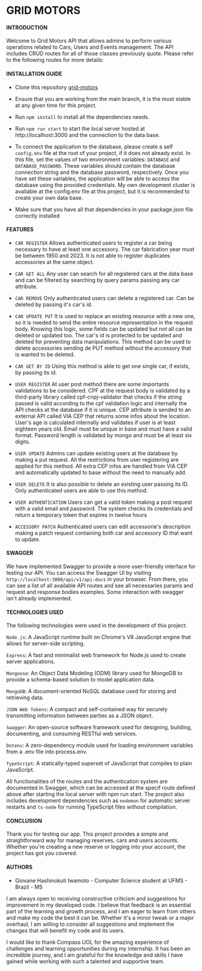 # GRID MOTORS

#### **INTRODUCTION**

Welcome to Grid Motors API that allows admins to perform various operations related to Cars, Users and Events management. The API includes CRUD routes for all of those classes previously quote. Please refer to the following routes for more details:

#### **INSTALLATION GUIDE**

-   Clone this repository [grid-motors](https://github.com/GiovaneIwamoto/grid-motors.git)

-   Ensure that you are working from the main branch, it is the most stable at any given time for this project.

-   Run `npm install` to install all the dependencies needs.

-   Run `npm run start` to start the local server hosted at http://localhost:3000 and the connection to the data base.

-   To connect the application to the database, please create a self `config.env` file at the root of your project, if it does not already exist. In this file, set the values of two environment variables: `DATABASE` and `DATABASE_PASSWORD`. These variables should contain the database connection string and the database password, respectively. Once you have set these variables, the application will be able to access the database using the provided credentials. My own development cluster is available at the config.env file at this project, but it is recommended to create your own data base.

-   Make sure that you have all that dependencies in your package.json file correctly installed

#### **FEATURES**

-   `CAR REGISTER` Allows authenticated users to register a car being necessary to have at least one accessory. The car fabrication year must be between 1950 and 2023. It is not able to register duplicates accessories at the same object.

-   `CAR GET ALL` Any user can search for all registered cars at the data base and can be filtered by searching by query params passing any car attribute.

-   `CAR REMOVE` Only authenticated users can delete a registered car. Can be deleted by passing it's car's id.

-   `CAR UPDATE PUT` It is used to replace an existing resource with a new one, so it is needed to send the entire resource representation in the request body. Knowing this logic, some fields can be updated but not all can be deleted or updated too. The car's id is protected to be updated and deleted for preventing data manipulations. This method can be used to delete accessories sending de PUT method without the accessory that is wanted to be deleted.

-   `CAR GET BY ID` Using this method is able to get one single car, if exists, by passing its id.

-   `USER REGISTER` At user post method there are some importants validations to be considered. CPF at the request body is validated by a third-party library called cpf-cnpj-validator that checks if the string passed is valid according to the cpf validation logic and internally the API checks at the database if it is unique. CEP attribute is sended to an external API called VIA CEP that returns some infos about the location. User's age is calculated internally and validates if user is at least eighteen years old. Email must be unique in base and must have a valid format. Password length is validated by mongo and must be at least six digits.

-   `USER UPDATE` Admins can update existing users at the database by making a put request. All the restrictions from user registering are applied for this method. All extra CEP infos are handled from VIA CEP and automatically updated to base without the need to manually add.

-   `USER DELETE` It is also possible to delete an existing user passing its ID. Only authenticated users are able to use this method.

-   `USER AUTHENTICATION` Users can get a valid token making a post request with a valid email and password. The system checks its credentials and return a temporary token that expires in twelve hours

-   `ACCESSORY PATCH` Authenticated users can edit accessorie's description making a patch request containing both car and accessory ID that want to update.

#### **SWAGGER**

We have implemented Swagger to provide a more user-friendly interface for testing our API. You can access the Swagger UI by visiting `http://localhost:3000/api/v1/api-docs` in your browser. From there, you can see a list of all available API routes and see all necessaries params and request and response bodies examples. Some interaction with swagger isn't already implemented.

#### **TECHNOLOGIES USED**

The following technologies were used in the development of this project:

`Node.js`: A JavaScript runtime built on Chrome's V8 JavaScript engine that allows for server-side scripting.

`Express`: A fast and minimalist web framework for Node.js used to create server applications.

`Mongoose`: An Object Data Modeling (ODM) library used for MongoDB to provide a schema-based solution to model application data.

`MongoDB`: A document-oriented NoSQL database used for storing and retrieving data.

`JSON Web Tokens`: A compact and self-contained way for securely transmitting information between parties as a JSON object.

`Swagger`: An open-source software framework used for designing, building, documenting, and consuming RESTful web services.

`Dotenv`: A zero-dependency module used for loading environment variables from a .env file into process.env.

`TypeScript`: A statically-typed superset of JavaScript that compiles to plain JavaScript.

All functionalities of the routes and the authentication system are documented in Swagger, which can be accessed at the specif route defined above after starting the local server with npm run start. The project also includes development dependencies such as `nodemon` for automatic server restarts and `ts-node` for running TypeScript files without compilation.

#### **CONCLUSION**

Thank you for testing our app.
This project provides a simple and straightforward way for managing reserves, cars and users accounts. Whether you're creating a new reserve or logging into your account, the project has got you covered.

#### **AUTHORS**

-   Giovane Hashinokuti Iwamoto - Computer Science student at UFMS - Brazil - MS

I am always open to receiving constructive criticism and suggestions for improvement in my developed code. I believe that feedback is an essential part of the learning and growth process, and I am eager to learn from others and make my code the best it can be. Whether it's a minor tweak or a major overhaul, I am willing to consider all suggestions and implement the changes that will benefit my code and its users.

I would like to thank Compass UOL for the amazing experience of challenges and learning opportunities during my internship. It has been an incredible journey, and I am grateful for the knowledge and skills I have gained while working with such a talented and supportive team.
